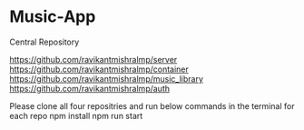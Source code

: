 # Music-App
Central Repository

https://github.com/ravikantmishralmp/server
https://github.com/ravikantmishralmp/container
https://github.com/ravikantmishralmp/music_library
https://github.com/ravikantmishralmp/auth

Please clone all four repositries and run below commands in the terminal for each repo
npm install
npm run start
